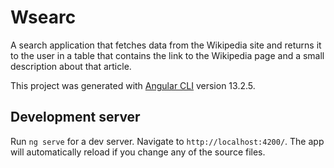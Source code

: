 # Wsearc

A search application that fetches data from the Wikipedia site and returns it to the user in a table that contains the link to the Wikipedia page
and a small description about that article.

This project was generated with [Angular CLI](https://github.com/angular/angular-cli) version 13.2.5.

## Development server

Run `ng serve` for a dev server. Navigate to `http://localhost:4200/`. The app will automatically reload if you change any of the source files.
